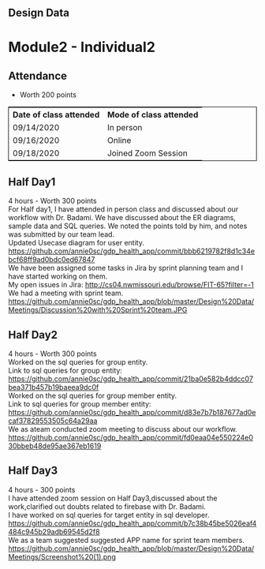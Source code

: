 ## Design Data
# Module2 - Individual2

## Attendance
- Worth 200 points

<table style="width:100%;border: 1px solid black;">
<tr>
<th>Date of class attended</th>	
<th>Mode of class attended</th>
</tr>
<tr>
<td>09/14/2020</td>
<td>In person</td>
</tr>
<tr>
<td>09/16/2020</td>
<td>Online</td>  
</tr>
<tr>
<td>09/18/2020</td>
<td>Joined Zoom Session</td>
</tr>
</table>

## Half Day1
4 hours - Worth 300 points  
For Half day1, I have attended in person class and discussed about our workflow with Dr. Badami. We have discussed about the ER diagrams, sample data and SQL queries. We noted the points told by him, and notes was submitted by our team lead.  
Updated Usecase diagram for user entity.
https://github.com/annie0sc/gdp_health_app/commit/bbb6219782f8d1c34ebcf68ff9ad0bdc0ed67847  
We have been assigned some tasks in Jira by sprint planning team and I have started working on them.  
My open issues in Jira: http://cs04.nwmissouri.edu/browse/FIT-65?filter=-1  
We had a meeting with sprint team.  
https://github.com/annie0sc/gdp_health_app/blob/master/Design%20Data/Meetings/Discussion%20with%20Sprint%20team.JPG  

## Half Day2
4 hours - Worth 300 points   
Worked on the sql queries for group entity.  
Link to sql queries for group entity: https://github.com/annie0sc/gdp_health_app/commit/21ba0e582b4ddcc07bea371b457b19baeea9dc0f  
Worked on the sql queries for group member entity.  
Link to sql queries for group  member entity: https://github.com/annie0sc/gdp_health_app/commit/d83e7b7b187677ad0ecaf37829553505c64a29aa  
We as ateam conducted zoom meeting to discuss about our workflow.  
https://github.com/annie0sc/gdp_health_app/commit/fd0eaa04e550224e030bbeb48de95ae367eb1619

## Half Day3
4 hours - 300 points  
I have attended zoom session on Half Day3,discussed about the work,clarified out doubts related to firebase with Dr. Badami.  
I have worked on sql queries for target entity in sql developer.  
https://github.com/annie0sc/gdp_health_app/commit/b7c38b45be5026eaf4484c945b29adb69545d2f8  
We as a team suggested suggested APP name for sprint team members.  
https://github.com/annie0sc/gdp_health_app/blob/master/Design%20Data/Meetings/Screenshot%20(1).png

